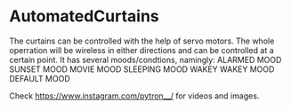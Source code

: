 # AutomatedCurtains
The curtains can be controlled with the help of servo motors. The whole operration will be wireless in either directions and can be controlled at a certain point. It has several moods/condtions, namingly:
ALARMED MOOD
SUNSET MOOD
MOVIE MOOD
SLEEPING MOOD
WAKEY WAKEY MOOD
DEFAULT MOOD


Check https://www.instagram.com/pytron__/ for videos and images.
